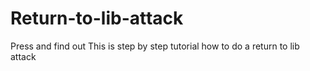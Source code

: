 # Return-to-lib-attack
Press and find out
This is step by step tutorial how to do a return to lib attack
